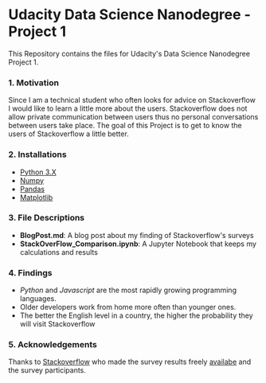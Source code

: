 # Udacity Data Science Nanodegree - Project 1
This Repository contains the files for Udacity's Data Science Nanodegree Project 1.

### 1. Motivation  
Since I am a technical student who often looks for advice on Stackoverflow I would like to learn a little more about the users. Stackoverflow does not allow private communication between users thus no personal conversations between users take place. The goal of this Project is to get to know the users of Stackoverflow a little better.

### 2. Installations
- [Python 3.X](https://www.python.org/downloads/)
- [Numpy](https://pypi.org/project/numpy/)
- [Pandas](https://pypi.org/project/pandas/)
- [Matplotlib](https://pypi.org/project/matplotlib/)

### 3. File Descriptions
- **BlogPost.md**: A blog post about my finding of Stackoverflow's surveys
- **StackOverFlow_Comparison.ipynb**: A Jupyter Notebook that keeps my calculations and results

### 4. Findings
- *Python* and *Javascript* are the most rapidly growing programming languages.
- Older developers work from home more often than younger ones.
- The better the English level in a country, the higher the probability they will visit Stackoverflow

### 5. Acknowledgements
Thanks to [Stackoverflow](https://stackoverflow.com/) who made the survey results freely [availabe](https://insights.stackoverflow.com/survey) and the survey participants.
